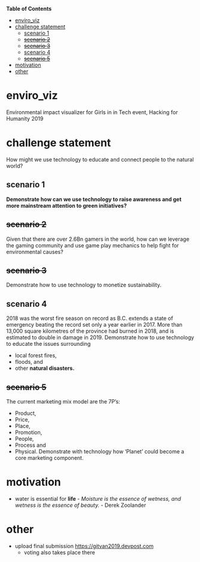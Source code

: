 <!-- markdown-toc start - Don't edit this section. Run M-x markdown-toc-generate-toc again -->
**Table of Contents**

- [enviro_viz](#enviroviz)
- [challenge statement](#challenge-statement)
    - [scenario 1](#scenario-1)
    - [~~scenario 2~~](#scenario-2)
    - [~~scenario 3~~](#scenario-3)
    - [scenario 4](#scenario-4)
    - [~~scenario 5~~](#scenario-5)
- [motivation](#motivation)
- [other](#other)

<!-- markdown-toc end -->
# enviro_viz
Environmental impact visualizer for Girls in in Tech event, Hacking for Humanity 2019

# challenge statement
How might we use technology to educate and connect people to the natural world?

## scenario 1
**Demonstrate how can we use technology to raise awareness and get more mainstream attention to green initiatives?**

## ~~scenario 2~~
Given that there are over 2.6Bn gamers in the world, how can we leverage the gaming community and use game play mechanics to help fight for environmental causes?

## ~~scenario 3~~
Demonstrate how to use technology to monetize sustainability.

## scenario 4
2018 was the worst fire season on record as B.C. extends a state of emergency beating the record set only a year earlier in 2017. More than 13,000 square kilometres of the province had burned in 2018, and is estimated to double in damage in 2019.
Demonstrate how to use technology to educate the issues surrounding 
- local forest fires, 
- floods, and 
- other **natural disasters.**

## ~~scenario 5~~
The current marketing mix model are the 7P’s: 
- Product, 
- Price, 
- Place, 
- Promotion, 
- People, 
- Process and 
- Physical. 
Demonstrate with technology how ‘Planet’ could become a core marketing component.

# motivation
- water is essential for **life** - _Moisture is the essence of wetness, and wetness is the essence of beauty._ - Derek Zoolander

# other
- upload final submission https://gitvan2019.devpost.com
  - voting also takes place there
